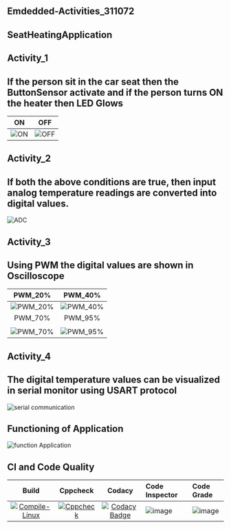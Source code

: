 ## Emdedded-Activities_311072
## SeatHeatingApplication
## Activity_1
## If the person sit in the car seat then the ButtonSensor activate and if the person turns ON the heater then LED Glows
|ON|OFF|
|:--:|:--:|
|![ON](https://user-images.githubusercontent.com/62166597/115904289-3d88a080-a482-11eb-8dac-4baad5d98b64.PNG)|![OFF](https://user-images.githubusercontent.com/62166597/115904238-2e095780-a482-11eb-99fa-67ae25f4005d.PNG)|
## Activity_2
## If both the above conditions are true, then input analog temperature readings are converted into digital values.
![ADC](https://user-images.githubusercontent.com/85540441/127325146-e45f0d5b-9173-4669-bcef-7cc735d272af.png)
## Activity_3
## Using PWM the digital values are shown in Oscilloscope
|PWM_20%|PWM_40%|
|:--:|:--:|
|![PWM_20%](https://user-images.githubusercontent.com/85540441/127325740-902f3538-a1d0-46e7-8c9b-b015f2565e37.png)|![PWM_40%](https://user-images.githubusercontent.com/85540441/127325787-d806d9f6-56aa-4d48-bb18-0d1d36f77b60.png)
|PWM_70%|PWM_95%|
|   |   |
![PWM_70%](https://user-images.githubusercontent.com/85540441/127325848-6445b58f-727f-4bf3-88a4-a5b7eee9aa98.png)|![PWM_95%](https://user-images.githubusercontent.com/85540441/127325926-b8e7bfc2-e619-4f55-933b-cb56376f3e2f.png)
## Activity_4
## The digital temperature values can be visualized in serial monitor using USART protocol
![serial communication](https://user-images.githubusercontent.com/85540441/127324544-94917683-705e-4df5-8333-6ec753d91eb4.png)
## Functioning of Application
![function Application](https://user-images.githubusercontent.com/85540441/127324870-8ef9ecd0-55a7-4353-9411-d1b2f312ac81.gif)
## CI and Code Quality
|Build|Cppcheck|Codacy|Code Inspector|Code Grade|
|:--:|:--:|:--:|:--|:---|
[![Compile-Linux](https://github.com/Lalitha74/Emdedded-Activities_311072/actions/workflows/compile.yml/badge.svg)](https://github.com/Lalitha74/Emdedded-Activities_311072/actions/workflows/compile.yml)|[![Cppcheck](https://github.com/Lalitha74/Emdedded-Activities_311072/actions/workflows/CodeQuality.yml/badge.svg)](https://github.com/Lalitha74/Emdedded-Activities_311072/actions/workflows/CodeQuality.yml)|[![Codacy Badge](https://app.codacy.com/project/badge/Grade/8ef572e5cf5d404d9f2e908e0efc071b)](https://www.codacy.com/gh/Lalitha74/Emdedded-Activities_311072/dashboard?utm_source=github.com&amp;utm_medium=referral&amp;utm_content=Lalitha74/Emdedded-Activities_311072&amp;utm_campaign=Badge_Grade)|![image](https://user-images.githubusercontent.com/86546222/127517697-43514b08-b769-4323-9bf0-0d3e30d48645.png)|![image](https://user-images.githubusercontent.com/86546222/127517749-2b1f3516-42fe-4b73-a0dd-9f6d4a3443b2.png)





